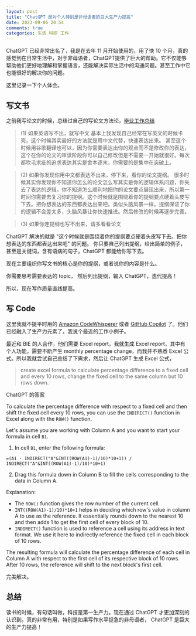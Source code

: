 ```yaml
---
layout: post
title: "ChatGPT 是对个人特别是非母语者的巨大生产力提高"
date: 2023-09-06 20:54
comments: true
categories: 生活 科研 工作
---
```


ChatGPT 已经非常出名了，我是在去年 11 月开始使用的，用了快 10 个月，真的感觉到在日常生活中，对于非母语者，ChatGPT提供了巨大的帮助。它不仅能够帮助他们更好地理解和掌握语言，还能解决实际生活中的沟通问题。甚至工作中它也能很好的解决你的问题。

这里记录一下个人体会。

<!--more-->

## 写文书

之前我写论文的时候，总结过自己的写论文方法论，[毕业工作总结](https://iphyer.github.io/blog/2016/06/09/20160609summary/)


> (1) 如果英语写不出，就写中文
> 基本上我发现自己经常在写英文的时候卡壳，这个时候其实最好的方法就是用中文代替，快速表达出来。 甚至这个时候用谷歌翻译也可以，因为你需要表达出你的观点而不是修改你的表达，这个在你的论文的审读阶段你可以自己修改但是不需要一开始就很好。每次都吹毛求疵的追求表达其实是舍本逐末，你需要的是集中在突破上。

> (2) 如果你发现你用中文都表达不出来，停下来，看你的论文提纲。
> 很多时候其实你发现你不知道你怎么的论文怎么写其实是你的逻辑体系问题，你失去了表达的逻辑，你不知道怎么顺利地把你的论文要点展现出来，所以第一时间你需要去复习你的提纲。这个时候就是围绕着你的提纲要点硬着头皮写下去。把你想表达的东西都表达出来吧。类似头脑风暴一样。提纲保证了你的逻辑不会差太多，头脑风暴让你快速推进。然后修改的时候再逐步完善。

> (3) 如果你连提纲也写不出来，请多看看论文


ChatGPT 解决的就是 "这个时候就是围绕着你的提纲要点硬着头皮写下去。把你想表达的东西都表达出来吧" 的问题。 你只要自己列出提纲，给出简单的例子，甚至是关键词，含有语病的句子，ChatGPT 都能给你写下去。

现在主要组织你写文书的核心是你的提纲，或者说你的内容是什么。

你需要思考需要表达的 topic， 然后列出提纲，输入 ChatGPT，迭代提高！

所以，现在写作质量直线提高。

## 写 Code

这里我就不提平时用的 [Amazon CodeWhisperer](https://aws.amazon.com/codewhisperer/) 或者 [GitHub Copilot](https://github.com/features/copilot) 了。他们已经融入了生产力元素了，我说个最近的工作小例子。

最近和 BIE 的人合作，他们需要 Excel report，我就生成 Excel report，其中有个人功能，需要不断产生 monthly percentage change，而我并不熟悉 Excel 公式。所以我就尝试自己总结了下需求，然后让 ChatGPT 生成 Excel 公式，

> create excel formula to calculate percentage difference to a fixed cell and every 10 rows, change the fixed cell to the same column but 10 rows down.


ChatGPT 的答案

To calculate the percentage difference with respect to a fixed cell and then shift the fixed cell every 10 rows, you can use the `INDIRECT()` function in Excel along with the `ROW()` function.

Let's assume you are working with Column A and you want to start your formula in cell `B1`.

1. In cell `B1`, enter the following formula:
```excel
=(A1 - INDIRECT("A"&INT((ROW(A1)-1)/10)*10+1)) / INDIRECT("A"&INT((ROW(A1)-1)/10)*10+1)
```

2. Drag this formula down in Column B to fill the cells corresponding to the data in Column A.

Explanation:
- The `ROW()` function gives the row number of the current cell.
- `INT((ROW(A1)-1)/10)*10+1` helps in deciding which row's value in column A to use as the reference. It essentially rounds down to the nearest 10 and then adds 1 to get the first cell of every block of 10.
- `INDIRECT()` function is used to reference a cell using its address in text format. We use it here to indirectly reference the fixed cell in each block of 10 rows.

The resulting formula will calculate the percentage difference of each cell in Column A with respect to the first cell of its respective block of 10 rows. After 10 rows, the reference will shift to the next block's first cell.

完美解决。

## 总结

读书的时候，有句话叫做，科技是第一生产力。现在通过 ChatGPT 才更加深刻的认识到。真的非常有用，特别是如果写作水平捉急的非母语者， ChatGPT 是巨大的生产力提高！
